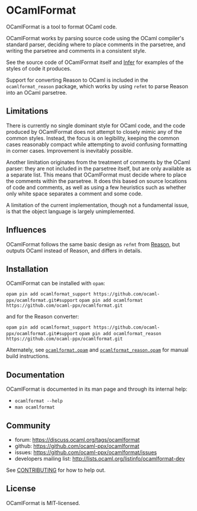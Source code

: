 # OCamlFormat

OCamlFormat is a tool to format OCaml code.

OCamlFormat works by parsing source code using the OCaml compiler's standard parser, deciding where to place comments in the parsetree, and writing the parsetree and comments in a consistent style.

See the source code of OCamlFormat itself and [Infer](https://github.com/facebook/infer) for examples of the styles of code it produces.

Support for converting Reason to OCaml is included in the `ocamlformat_reason` package, which works by using `refmt` to parse Reason into an OCaml parsetree.

## Limitations

There is currently no single dominant style for OCaml code, and the code produced by OCamlFormat does not attempt to closely mimic any of the common styles. Instead, the focus is on legibility, keeping the common cases reasonably compact while attempting to avoid confusing formatting in corner cases. Improvement is inevitably possible.

Another limitation originates from the treatment of comments by the OCaml parser: they are not included in the parsetree itself, but are only available as a separate list. This means that OCamlFormat must decide where to place the comments within the parsetree. It does this based on source locations of code and comments, as well as using a few heuristics such as whether only white space separates a comment and some code.

A limitation of the current implementation, though not a fundamental issue, is that the object language is largely unimplemented.

## Influences

OCamlFormat follows the same basic design as `refmt` from [Reason](https://github.com/facebook/reason), but outputs OCaml instead of Reason, and differs in details.

## Installation

OCamlFormat can be installed with `opam`:

`opam pin add ocamlformat_support https://github.com/ocaml-ppx/ocamlformat.git#support`
`opam pin add ocamlformat https://github.com/ocaml-ppx/ocamlformat.git`

and for the Reason converter:

`opam pin add ocamlformat_support https://github.com/ocaml-ppx/ocamlformat.git#support`
`opam pin add ocamlformat_reason https://github.com/ocaml-ppx/ocamlformat.git`

Alternately, see [`ocamlformat.opam`](./ocamlformat.opam) and [`ocamlformat_reason.opam`](./ocamlformat_reason.opam) for manual build instructions.

## Documentation

OCamlFormat is documented in its man page and through its internal help:

* `ocamlformat --help`
* `man ocamlformat`

## Community

* forum: <https://discuss.ocaml.org/tags/ocamlformat>
* github: <https://github.com/ocaml-ppx/ocamlformat>
* issues: <https://github.com/ocaml-ppx/ocamlformat/issues>
* developers mailing list: <http://lists.ocaml.org/listinfo/ocamlformat-dev>

See [CONTRIBUTING](./CONTRIBUTING.md) for how to help out.

## License

OCamlFormat is MIT-licensed.
